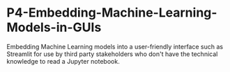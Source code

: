 # P4-Embedding-Machine-Learning-Models-in-GUIs
Embedding Machine Learning models into a user-friendly interface such as Streamlit for use by third party stakeholders who don't have the technical knowledge to read a Jupyter notebook.

